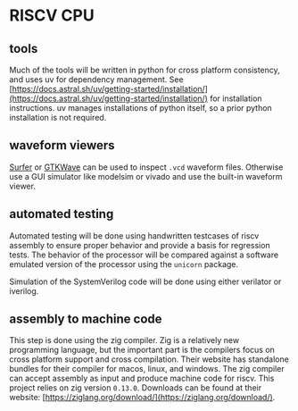 # RISCV CPU

## tools

Much of the tools will be written in python for cross platform consistency, and uses uv for dependency management. See [https://docs.astral.sh/uv/getting-started/installation/](https://docs.astral.sh/uv/getting-started/installation/) for installation instructions. uv manages installations of python itself, so a prior python installation is not required.

## waveform viewers

[Surfer](https://surfer-project.org) or [GTKWave](https://gtkwave.sourceforge.net) can be used to inspect `.vcd` waveform files. Otherwise use a GUI simulator like modelsim or vivado and use the built-in waveform viewer.

## automated testing

Automated testing will be done using handwritten testcases of riscv assembly to ensure proper behavior and provide a basis for regression tests. The behavior of the processor will be compared against a software emulated version of the processor using the `unicorn` package.

Simulation of the SystemVerilog code will be done using either verilator or iverilog.

## assembly to machine code

This step is done using the zig compiler. Zig is a relatively new programming language, but the important part is the compilers focus on cross platform support and cross compilation. Their website has standalone bundles for their compiler for macos, linux, and windows. The zig compiler can accept assembly as input and produce machine code for riscv. This project relies on zig version `0.13.0`. Downloads can be found at their website: [https://ziglang.org/download/](https://ziglang.org/download/).
